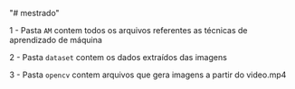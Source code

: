 "# mestrado" 

1 - Pasta `AM` contem todos os arquivos referentes as técnicas de aprendizado de máquina

2 - Pasta `dataset` contem os dados extraídos das imagens

3 - Pasta `opencv` contem arquivos que gera imagens a partir do video.mp4


